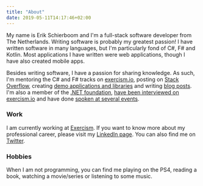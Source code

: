 ```yaml
---
title: "About"
date: 2019-05-11T14:17:46+02:00
---
```


My name is Erik Schierboom and I'm a full-stack software developer from The Netherlands. Writing software is probably my greatest passion! I have written software in many languages, but I'm particularly fond of C#, F# and Kotlin. Most applications I have written were web applications, though I have also created mobile apps.

Besides writing software, I have a passion for sharing knowledge. As such, I'm mentoring the C# and F# tracks on [exercism.io](https://exercism.io/profiles/ErikSchierboom), posting on [Stack Overflow](http://stackoverflow.com/users/2071395/erik-schierboom), creating [demo applications and libraries](https://github.com/ErikSchierboom/) and writing [blog posts](/posts/). I'm also a member of the [.NET foundation](https://dotnetfoundation.org/), [have been interviewed on exercism.io](https://exercism.io/blog/interview-with-erik-schierboom) and have done [spoken at several events](/speaking).

### Work

I am currently working at [Exercism](https://exercism.io/team/staff). If you want to know more about my professional career, please visit my [LinkedIn page](http://nl.linkedin.com/in/erikschierboom). You can also find me on [Twitter](https://twitter.com/ErikSchierboom).

### Hobbies

When I am not programming, you can find me playing on the PS4, reading a book, watching a movie/series or listening to some music.
